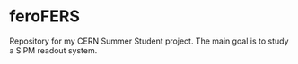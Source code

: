 # feroFERS
Repository for my CERN Summer Student project. The main goal is to study a SiPM readout system.
